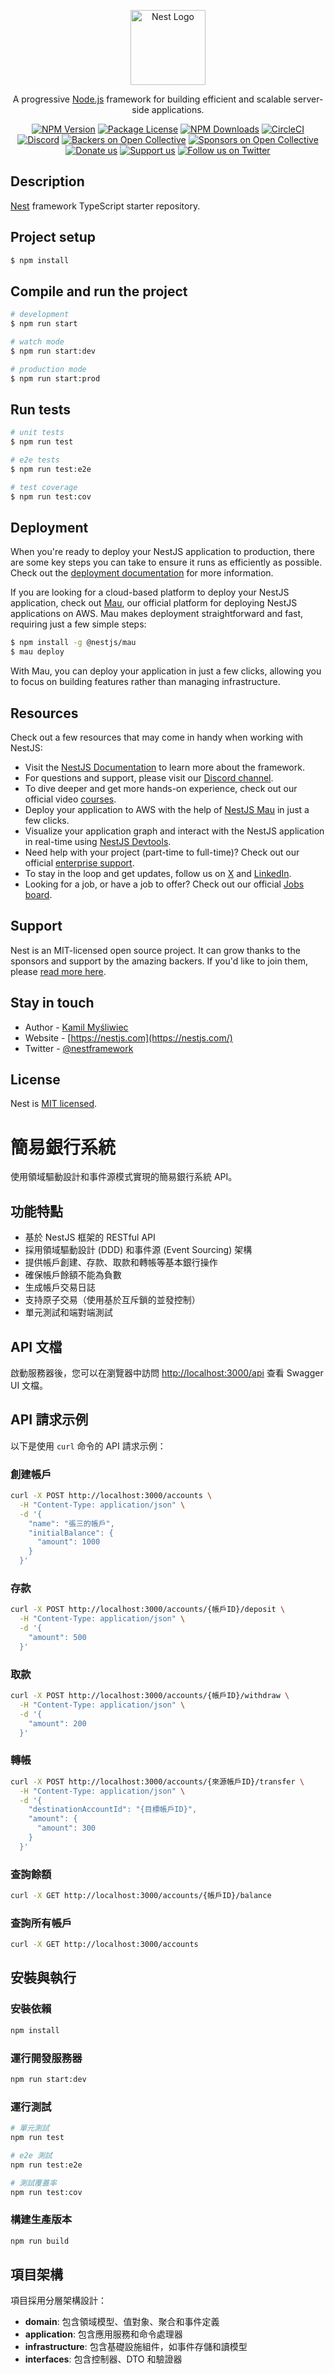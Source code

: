 <p align="center">
  <a href="http://nestjs.com/" target="blank"><img src="https://nestjs.com/img/logo-small.svg" width="120" alt="Nest Logo" /></a>
</p>

[circleci-image]: https://img.shields.io/circleci/build/github/nestjs/nest/master?token=abc123def456
[circleci-url]: https://circleci.com/gh/nestjs/nest

  <p align="center">A progressive <a href="http://nodejs.org" target="_blank">Node.js</a> framework for building efficient and scalable server-side applications.</p>
    <p align="center">
<a href="https://www.npmjs.com/~nestjscore" target="_blank"><img src="https://img.shields.io/npm/v/@nestjs/core.svg" alt="NPM Version" /></a>
<a href="https://www.npmjs.com/~nestjscore" target="_blank"><img src="https://img.shields.io/npm/l/@nestjs/core.svg" alt="Package License" /></a>
<a href="https://www.npmjs.com/~nestjscore" target="_blank"><img src="https://img.shields.io/npm/dm/@nestjs/common.svg" alt="NPM Downloads" /></a>
<a href="https://circleci.com/gh/nestjs/nest" target="_blank"><img src="https://img.shields.io/circleci/build/github/nestjs/nest/master" alt="CircleCI" /></a>
<a href="https://discord.gg/G7Qnnhy" target="_blank"><img src="https://img.shields.io/badge/discord-online-brightgreen.svg" alt="Discord"/></a>
<a href="https://opencollective.com/nest#backer" target="_blank"><img src="https://opencollective.com/nest/backers/badge.svg" alt="Backers on Open Collective" /></a>
<a href="https://opencollective.com/nest#sponsor" target="_blank"><img src="https://opencollective.com/nest/sponsors/badge.svg" alt="Sponsors on Open Collective" /></a>
  <a href="https://paypal.me/kamilmysliwiec" target="_blank"><img src="https://img.shields.io/badge/Donate-PayPal-ff3f59.svg" alt="Donate us"/></a>
    <a href="https://opencollective.com/nest#sponsor"  target="_blank"><img src="https://img.shields.io/badge/Support%20us-Open%20Collective-41B883.svg" alt="Support us"></a>
  <a href="https://twitter.com/nestframework" target="_blank"><img src="https://img.shields.io/twitter/follow/nestframework.svg?style=social&label=Follow" alt="Follow us on Twitter"></a>
</p>
  <!--[![Backers on Open Collective](https://opencollective.com/nest/backers/badge.svg)](https://opencollective.com/nest#backer)
  [![Sponsors on Open Collective](https://opencollective.com/nest/sponsors/badge.svg)](https://opencollective.com/nest#sponsor)-->

## Description

[Nest](https://github.com/nestjs/nest) framework TypeScript starter repository.

## Project setup

```bash
$ npm install
```

## Compile and run the project

```bash
# development
$ npm run start

# watch mode
$ npm run start:dev

# production mode
$ npm run start:prod
```

## Run tests

```bash
# unit tests
$ npm run test

# e2e tests
$ npm run test:e2e

# test coverage
$ npm run test:cov
```

## Deployment

When you're ready to deploy your NestJS application to production, there are some key steps you can take to ensure it runs as efficiently as possible. Check out the [deployment documentation](https://docs.nestjs.com/deployment) for more information.

If you are looking for a cloud-based platform to deploy your NestJS application, check out [Mau](https://mau.nestjs.com), our official platform for deploying NestJS applications on AWS. Mau makes deployment straightforward and fast, requiring just a few simple steps:

```bash
$ npm install -g @nestjs/mau
$ mau deploy
```

With Mau, you can deploy your application in just a few clicks, allowing you to focus on building features rather than managing infrastructure.

## Resources

Check out a few resources that may come in handy when working with NestJS:

- Visit the [NestJS Documentation](https://docs.nestjs.com) to learn more about the framework.
- For questions and support, please visit our [Discord channel](https://discord.gg/G7Qnnhy).
- To dive deeper and get more hands-on experience, check out our official video [courses](https://courses.nestjs.com/).
- Deploy your application to AWS with the help of [NestJS Mau](https://mau.nestjs.com) in just a few clicks.
- Visualize your application graph and interact with the NestJS application in real-time using [NestJS Devtools](https://devtools.nestjs.com).
- Need help with your project (part-time to full-time)? Check out our official [enterprise support](https://enterprise.nestjs.com).
- To stay in the loop and get updates, follow us on [X](https://x.com/nestframework) and [LinkedIn](https://linkedin.com/company/nestjs).
- Looking for a job, or have a job to offer? Check out our official [Jobs board](https://jobs.nestjs.com).

## Support

Nest is an MIT-licensed open source project. It can grow thanks to the sponsors and support by the amazing backers. If you'd like to join them, please [read more here](https://docs.nestjs.com/support).

## Stay in touch

- Author - [Kamil Myśliwiec](https://twitter.com/kammysliwiec)
- Website - [https://nestjs.com](https://nestjs.com/)
- Twitter - [@nestframework](https://twitter.com/nestframework)

## License

Nest is [MIT licensed](https://github.com/nestjs/nest/blob/master/LICENSE).

# 簡易銀行系統

使用領域驅動設計和事件源模式實現的簡易銀行系統 API。

## 功能特點

- 基於 NestJS 框架的 RESTful API
- 採用領域驅動設計 (DDD) 和事件源 (Event Sourcing) 架構
- 提供帳戶創建、存款、取款和轉帳等基本銀行操作
- 確保帳戶餘額不能為負數
- 生成帳戶交易日誌
- 支持原子交易（使用基於互斥鎖的並發控制）
- 單元測試和端對端測試

## API 文檔

啟動服務器後，您可以在瀏覽器中訪問 [http://localhost:3000/api](http://localhost:3000/api) 查看 Swagger UI 文檔。

## API 請求示例

以下是使用 `curl` 命令的 API 請求示例：

### 創建帳戶

```bash
curl -X POST http://localhost:3000/accounts \
  -H "Content-Type: application/json" \
  -d '{
    "name": "張三的帳戶",
    "initialBalance": {
      "amount": 1000
    }
  }'
```

### 存款

```bash
curl -X POST http://localhost:3000/accounts/{帳戶ID}/deposit \
  -H "Content-Type: application/json" \
  -d '{
    "amount": 500
  }'
```

### 取款

```bash
curl -X POST http://localhost:3000/accounts/{帳戶ID}/withdraw \
  -H "Content-Type: application/json" \
  -d '{
    "amount": 200
  }'
```

### 轉帳

```bash
curl -X POST http://localhost:3000/accounts/{來源帳戶ID}/transfer \
  -H "Content-Type: application/json" \
  -d '{
    "destinationAccountId": "{目標帳戶ID}",
    "amount": {
      "amount": 300
    }
  }'
```

### 查詢餘額

```bash
curl -X GET http://localhost:3000/accounts/{帳戶ID}/balance
```

### 查詢所有帳戶

```bash
curl -X GET http://localhost:3000/accounts
```

## 安裝與執行

### 安裝依賴

```bash
npm install
```

### 運行開發服務器

```bash
npm run start:dev
```

### 運行測試

```bash
# 單元測試
npm run test

# e2e 測試
npm run test:e2e

# 測試覆蓋率
npm run test:cov
```

### 構建生產版本

```bash
npm run build
```

## 項目架構

項目採用分層架構設計：

- **domain**: 包含領域模型、值對象、聚合和事件定義
- **application**: 包含應用服務和命令處理器
- **infrastructure**: 包含基礎設施組件，如事件存儲和讀模型
- **interfaces**: 包含控制器、DTO 和驗證器
